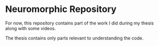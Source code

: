 # Neuromorphic Repository

For now, this repository contains part of the work I did during my thesis along with some videos.

The thesis contains only parts relevant to understanding the code.
